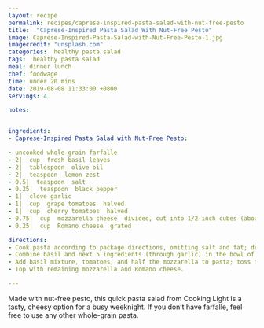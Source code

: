```yaml
---
layout: recipe
permalink: recipes/caprese-inspired-pasta-salad-with-nut-free-pesto
title:  "Caprese-Inspired Pasta Salad With Nut-Free Pesto"
image: Caprese-Inspired-Pasta-Salad-with-Nut-Free-Pesto-1.jpg
imagecredit: "unsplash.com"
categories:  healthy pasta salad
tags:  healthy pasta salad
meal: dinner lunch
chef: foodwage
time: under 20 mins
date: 2019-08-08 11:33:00 +0800
servings: 4

notes:


ingredients:
- Caprese-Inspired Pasta Salad with Nut-Free Pesto:

- uncooked whole-grain farfalle
- 2|  cup  fresh basil leaves
- 2|  tablespoon  olive oil
- 2|  teaspoon  lemon zest
- 0.5|  teaspoon  salt
- 0.25|  teaspoon  black pepper
- 1|  clove garlic
- 1|  cup  grape tomatoes  halved
- 1|  cup  cherry tomatoes  halved
- 0.75|  cup  mozzarella cheese  divided, cut into 1/2-inch cubes (about 3/4 cup)
- 0.25|  cup  Romano cheese  grated

directions:
- Cook pasta according to package directions, omitting salt and fat; drain. Place pasta in a large bowl.
- Combine basil and next 5 ingredients (through garlic) in the bowl of a food processor; process until smooth.
- Add basil mixture, tomatoes, and half the mozzarella to pasta; toss to combine.
- Top with remaining mozzarella and Romano cheese.

---
```


Made with nut-free pesto, this quick pasta salad from Cooking Light is a tasty, cheesy option for a busy weeknight. If you don’t have farfalle, feel free to use any other whole-grain pasta.